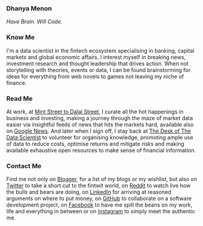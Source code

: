 ### Dhanya Menon

*Have Brain. Will Code.*

### Know Me

I'm a data scientist in the fintech ecosystem specialising in banking, capital markets and global economic affairs. I interest myself in breaking news, investment research and thought leadership that drives action. When not storytelling with theories, events or data, I can be found brainstorming for ideas for everything from web novels to games not leaving my niche of finance. 

### Read Me

At work, at [Mint Street to Dalal Street](https://mintstreettodalalstreet.wordpress.com/), I curate all the hot happenings in business and investing, making a journey through the maze of market data easier via insightful feeds of news that hits the markets hard, available also on [Google News](https://news.google.com/publications/CAAqBwgKML7MqQswsNfBAw?ceid=IN:en). And later when I sign off, I stay back at [The Desk of The Data Scientist](https://thedeskofthedatascientist.wordpress.com) to volunteer for organising knowledge, promoting ample use of data to reduce costs, optimise returns and mitigate risks and making available exhaustive open resources to make sense of financial information.

### Contact Me 

Find me not only on [Blogger](https://www.blogger.com/profile/10908435327590944385), for a list of my blogs or my wishlist, but also on [Twitter](https://www.twitter.com/mizdhanyamenon) to take a short cut to the fintwit world, on [Reddit](https://www.reddit.com/user/dominadhanyamenonmba) to watch live how the bulls and bears are doing, on [LinkedIn](https://www.linkedin.com/in/sayidadhanyamenonmba) for arriving at reasoned arguments on where to put money, on [GitHub](https://www.github.com/signorinadhanyamenonmba) to collaborate on a software development project, on [Facebook](https://www.facebook.com/susridhanyamenonmba) to have me spill the beans on my work, life and everything in between or on [Instagram](https://www.instagram.com/srtadhanyamenonmba) to simply meet the authentic me.

